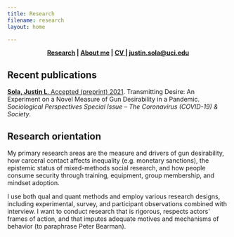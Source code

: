 ```yaml
---
title: Research
filename: research
layout: home

---
```


<head>
  <link rel="shortcut icon" href="favicon.ico?v=BGAqyRPREE">
  <link rel="apple-touch-icon" sizes="180x180" href="icons/apple-touch-icon.png?v=BGAqyRPREE">
  <link rel="icon" type="image/png" sizes="32x32" href="icons/favicon-32x32.png?v=BGAqyRPREE">
  <link rel="icon" type="image/png" sizes="16x16" href="icons/favicon-16x16.png?v=BGAqyRPREE">
  <link rel="manifest" href="icons/site.webmanifest?v=BGAqyRPREE">
  <link rel="mask-icon" href="icons/safari-pinned-tab.svg?v=BGAqyRPREE" color="#5bbad5">
  <meta name="msapplication-TileColor" content="#da532c">
  <meta name="theme-color" content="#ffffff">
</head>

<p align="center">
  <b>
    <a href="https://github.com/justinsola/justinsola.github.com/blob/master/index.markdown">Research</a> | 
    <a href="https://www.jlsola.com/about_me">About me</a> | 
    <a href="https://github.com/justinsola/justinsola.github.com/blob/master/files/CV February 2021.pdf">CV </a> | 
    <a href="justin.sola@uci.edu"> justin.sola@uci.edu  </a>
  </b>
  <br>
</p>

## Recent publications

<a href="https://github.com/justinsola/justinsola.github.com/blob/master/files/CV February 2021.pdf">**Sola, Justin L**.  Accepted (preprint) 2021</a>. Transmitting Desire: An Experiment on a Novel Measure of Gun Desirability in a Pandemic. *Sociological Perspectives Special Issue – The Coronavirus (COVID-19) & Society*.

## Research orientation

My primary research areas are the measure and drivers of gun desirability, how carceral contact affects inequality (e.g. monetary sanctions), the epistemic status of mixed-methods social research, and how people consume security through training, equipment, group membership, and mindset adoption.

I use both qual and quant methods and employ various research designs, including experimental, survey, and participant observations combined with interview. I want to conduct research that is rigorous, respects actors' frames of action, and that imputes adequate motives and mechanisms of behavior (to paraphrase Peter Bearman).
